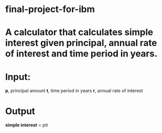 # final-project-for-ibm
# A calculator that calculates simple interest given principal, annual rate of interest and time period in years.

# Input:
   **p**, principal amount
   **t**, time period in years
   **r**, annual rate of interest
# Output
   **simple interest** = p*t*r
